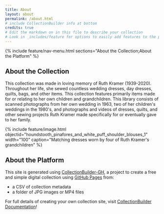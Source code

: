 ```yaml
---
title: About
layout: about
permalink: /about.html
# include CollectionBuilder info at bottom
credits: true
# Edit the markdown on in this file to describe your collection
# Look in _includes/feature for options to easily add features to the page
---
```


{% include feature/nav-menu.html sections="About the Collection;About the Platform" %}

## About the Collection
This collection was made in loving memory of Ruth Kramer (1939-2020).  Throughout her life, she sewed countless wedding dresses, day dresses, quilts, bags, and other items.  This collection features primarily items made for or relating to her own children and grandchildren.  This library consists of scanned photographs from her own wedding in 1963, two of her children's weddings in the 1980's, and photographs and videos of dresses, quilts, and other sewing projects Ruth Kramer made specifically for or eventually gave to her family.

{% include feature/image.html objectid="houndstooth_pinafores_and_white_puff_shoulder_blouses_1" width="100" caption="Matching dresses worn by four of Ruth Kramer's grandchildren" %}

## About the Platform

This site is generated using [CollectionBuilder-GH](https://collectionbuilding.github.io/gh/), a project to create a free and simple digital collection using [GitHub Pages](https://pages.github.com/) from: 

- a CSV of collection metadata
- a folder of JPG images or MP4 files

For full details of creating your own collection site, visit [CollectionBuilder Documentation](https://collectionbuilder.github.io/cb-docs/)!


